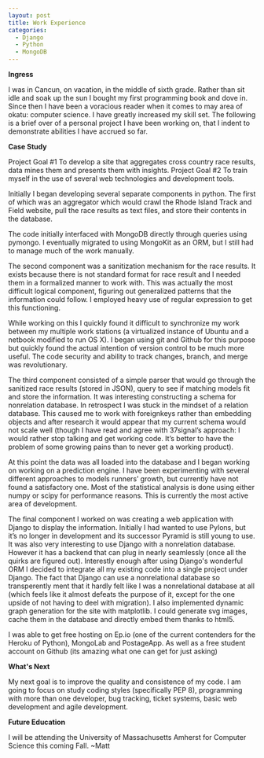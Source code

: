 ```yaml
---
layout: post
title: Work Experience
categories:
  - Django
  - Python
  - MongoDB
---
```

**Ingress**

I was in Cancun, on vacation, in the middle of sixth grade.  Rather than sit idle and soak up the sun I bought my first programming book and dove in.  Since then I have been a voracious reader when it comes to may area of okatu: computer science.  I have greatly increased my skill set.  The following is a brief over of a personal project I have been working on, that I indent to demonstrate abilities I have accrued so far.

**Case Study**

Project Goal #1 To develop a site that aggregates cross country race results, data mines them and presents them with insights.
Project Goal #2 To train myself in the use of several web technologies and development tools.

Initially I began developing several separate components in python.  The first of which was an aggregator which would crawl the Rhode Island Track and Field website, pull the race results as text files, and store their contents in the database.

The code initially interfaced with MongoDB directly through queries using pymongo.  I eventually migrated to using MongoKit as an ORM, but I still had to manage much of the work manually.

The second component was a sanitization mechanism for the race results.  It exists because there is not standard format for race result and I needed them in a formalized manner to work with.  This was actually the most difficult logical component, figuring out generalized patterns that the information could follow.  I employed heavy use of regular expression to get this functioning.

While working on this I quickly found it difficult to synchronize my work between my multiple work stations (a virtualized instance of Ubuntu and a netbook modified to run OS X).  I began using git and Github for this purpose but quickly found the actual intention of version control to be much more useful.  The code security and ability to track changes, branch, and merge was revolutionary.

The third component consisted of a simple parser that would go through the sanitized race results (stored in JSON), query to see if matching models fit and store the information.  It was interesting constructing a schema for nonrelation database. In retrospect I was stuck in the mindset of a relation database.  This caused me to work with foreignkeys rather than embedding objects and after research it would appear that my current schema would not scale well (though I have read and agree with 37signal’s approach: I would rather stop talking and get working code.  It’s better to have the problem of some growing pains than to never get a working product).

At this point the data was all loaded into the database and I began working on working on a prediction engine.  I have been experimenting with several different approaches to models runners’ growth, but currently have not found a satisfactory one. Most of the statistical analysis is done using either numpy or scipy for performance reasons. This is currently the most active area of development.

The final component I worked on was creating a web application with Django to display the information. Initially I had wanted to use Pylons, but it’s no longer in development and its successor Pyramid is still young to use.  It was also very interesting to use Django with a nonrelation database.  However it has a backend that can plug in nearly seamlessly (once all the quirks are figured out). Interestly enough after using Django's wonderful ORM I decided to integrate all my existing code into a single project under Django. The fact that Django can use a nonrelational database so transperently ment that it hardly felt like I was a nonrelational database at all (which feels like it almost defeats the purpose of it, except for the one upside of not having to deel with migration). I also implemented dynamic graph generation for the site with matplotlib.  I could generate svg images, cache them in the database and directly embed them thanks to html5.

I was able to get free hosting on Ep.io (one of the current contenders for the Heroku of Python),  MongoLab and PostageApp. As well as a free student account on Github (its amazing what one can get for just asking)

**What's Next**

My next goal is to improve the quality and consistence of my code.  I am going to focus on study coding styles (specifically PEP 8), programming with more than one developer, bug tracking, ticket systems, basic web development and agile development.

**Future Education**

I will be attending the University of Massachusetts Amherst for Computer Science this coming Fall.
~Matt

